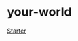 # your-world

[Starter](https://drive.google.com/file/d/1T5kuPR1nKd-fNum9FrjtTvIxEoiw_R19/view?usp=sharing)
